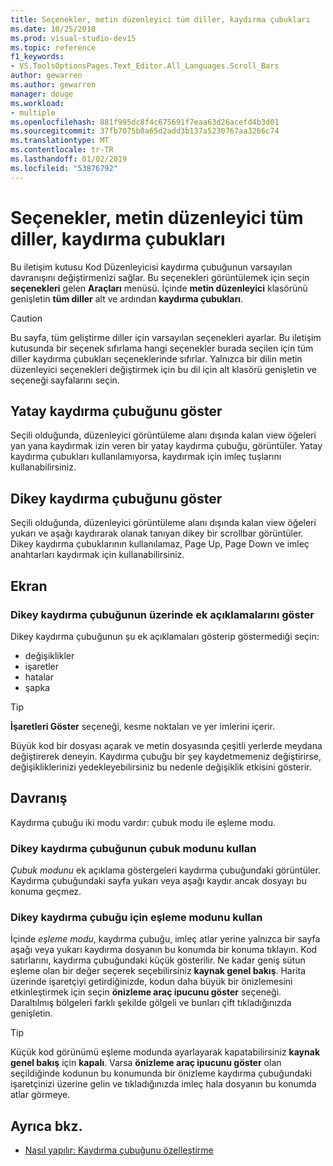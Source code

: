 ```yaml
---
title: Seçenekler, metin düzenleyici tüm diller, kaydırma çubukları
ms.date: 10/25/2018
ms.prod: visual-studio-dev15
ms.topic: reference
f1_keywords:
- VS.ToolsOptionsPages.Text_Editor.All_Languages.Scroll_Bars
author: gewarren
ms.author: gewarren
manager: douge
ms.workload:
- multiple
ms.openlocfilehash: 881f995dc8f4c675691f7eaa63d26acefd4b3d01
ms.sourcegitcommit: 37fb7075b0a65d2add3b137a5230767aa3266c74
ms.translationtype: MT
ms.contentlocale: tr-TR
ms.lasthandoff: 01/02/2019
ms.locfileid: "53876792"
---
```

# <a name="options-text-editor-all-languages-scroll-bars"></a>Seçenekler, metin düzenleyici tüm diller, kaydırma çubukları
Bu iletişim kutusu Kod Düzenleyicisi kaydırma çubuğunun varsayılan davranışını değiştirmenizi sağlar. Bu seçenekleri görüntülemek için seçin **seçenekleri** gelen **Araçları** menüsü. İçinde **metin düzenleyici** klasörünü genişletin **tüm diller** alt ve ardından **kaydırma çubukları**.

> [!CAUTION]
> Bu sayfa, tüm geliştirme diller için varsayılan seçenekleri ayarlar. Bu iletişim kutusunda bir seçenek sıfırlama hangi seçenekler burada seçilen için tüm diller kaydırma çubukları seçeneklerinde sıfırlar. Yalnızca bir dilin metin düzenleyici seçenekleri değiştirmek için bu dil için alt klasörü genişletin ve seçeneği sayfalarını seçin.

## <a name="show-horizontal-scroll-bar"></a>Yatay kaydırma çubuğunu göster

Seçili olduğunda, düzenleyici görüntüleme alanı dışında kalan view öğeleri yan yana kaydırmak izin veren bir yatay kaydırma çubuğu, görüntüler. Yatay kaydırma çubukları kullanılamıyorsa, kaydırmak için imleç tuşlarını kullanabilirsiniz.

## <a name="show-vertical-scroll-bar"></a>Dikey kaydırma çubuğunu göster

Seçili olduğunda, düzenleyici görüntüleme alanı dışında kalan view öğeleri yukarı ve aşağı kaydırarak olanak tanıyan dikey bir scrollbar görüntüler. Dikey kaydırma çubuklarının kullanılamaz, Page Up, Page Down ve imleç anahtarları kaydırmak için kullanabilirsiniz.

## <a name="display"></a>Ekran

### <a name="show-annotations-over-vertical-scroll-bar"></a>Dikey kaydırma çubuğunun üzerinde ek açıklamalarını göster

Dikey kaydırma çubuğunun şu ek açıklamaları gösterip göstermediği seçin:

- değişiklikler
- işaretler
- hatalar
- şapka

> [!TIP]
> **İşaretleri Göster** seçeneği, kesme noktaları ve yer imlerini içerir.

Büyük kod bir dosyası açarak ve metin dosyasında çeşitli yerlerde meydana değiştirerek deneyin. Kaydırma çubuğu bir şey kaydetmemeniz değiştirirse, değişikliklerinizi yedekleyebilirsiniz bu nedenle değişiklik etkisini gösterir.

## <a name="behavior"></a>Davranış

Kaydırma çubuğu iki modu vardır: çubuk modu ile eşleme modu.

### <a name="use-bar-mode-for-vertical-scroll-bar"></a>Dikey kaydırma çubuğunun çubuk modunu kullan

*Çubuk modunu* ek açıklama göstergeleri kaydırma çubuğundaki görüntüler. Kaydırma çubuğundaki sayfa yukarı veya aşağı kaydır ancak dosyayı bu konuma geçmez.

### <a name="use-map-mode-for-vertical-scroll-bar"></a>Dikey kaydırma çubuğu için eşleme modunu kullan

İçinde *eşleme modu*, kaydırma çubuğu, imleç atlar yerine yalnızca bir sayfa aşağı veya yukarı kaydırma dosyanın bu konumda bir konuma tıklayın. Kod satırlarını, kaydırma çubuğundaki küçük gösterilir. Ne kadar geniş sütun eşleme olan bir değer seçerek seçebilirsiniz **kaynak genel bakış**. Harita üzerinde işaretçiyi getirdiğinizde, kodun daha büyük bir önizlemesini etkinleştirmek için seçin **önizleme araç ipucunu göster** seçeneği. Daraltılmış bölgeleri farklı şekilde gölgeli ve bunları çift tıkladığınızda genişletin.

> [!TIP]
> Küçük kod görünümü eşleme modunda ayarlayarak kapatabilirsiniz **kaynak genel bakış** için **kapalı**. Varsa **önizleme araç ipucunu göster** olan seçildiğinde kodunun bu konumunda bir önizleme kaydırma çubuğundaki işaretçinizi üzerine gelin ve tıkladığınızda imleç hala dosyanın bu konumda atlar görmeye.

## <a name="see-also"></a>Ayrıca bkz.

- [Nasıl yapılır: Kaydırma çubuğunu özelleştirme](../how-to-track-your-code-by-customizing-the-scrollbar.md)